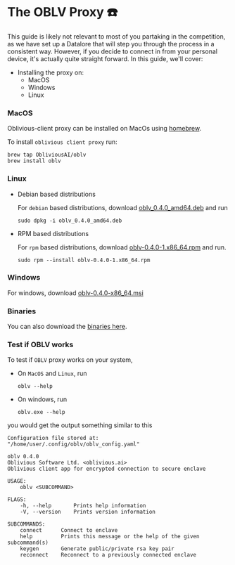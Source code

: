 # The OBLV Proxy ☎️

This guide is likely not relevant to most of you partaking in the competition, as we have set up a Datalore that will step you through the process in a consistent way.
However, if you decide to connect in from your personal device, it's actually quite straight forward. 
In this guide, we'll cover:

- Installing the proxy on:
  - MacOS
  - Windows
  - Linux

### MacOS


Oblivious-client proxy can be installed on MacOs using [homebrew](https://brew.sh/).

To install `oblivious client proxy` run:

```
brew tap ObliviousAI/oblv
brew install oblv
```

### Linux


- Debian based distributions

    For `debian` based distributions, download [oblv_0.4.0_amd64.deb](https://api.oblivious.ai/oblv-ccli/0.4.0/packages/oblv_0.4.0_amd64.deb)
    and run
    
    ```
    sudo dpkg -i oblv_0.4.0_amd64.deb
    ```
- RPM based distributions

    For `rpm` based distributions, download [oblv-0.4.0-1.x86_64.rpm](https://api.oblivious.ai/oblv-ccli/0.4.0/packages/oblv-0.4.0-1.x86_64.rpm) and run.
    
    ```
    sudo rpm --install oblv-0.4.0-1.x86_64.rpm
    ```

### Windows

For windows, download [oblv-0.4.0-x86_64.msi](https://api.oblivious.ai/oblv-ccli/0.4.0/packages/oblv-0.4.0-x86_64.msi)


### Binaries

You can also download the [binaries here](https://docs.oblivious.ai/cli/binaries).

### Test if OBLV works

To test if `OBLV` proxy works on your system,

- On `MacOS` and `Linux`, run

    ```
    oblv --help
    ```
- On windows, run

    ```
    oblv.exe --help
    ```
you would get the output something similar to this

```
Configuration file stored at: "/home/user/.config/oblv/oblv_config.yaml"

oblv 0.4.0
Oblivious Software Ltd. <oblivious.ai>
Oblivious client app for encrypted connection to secure enclave

USAGE:
    oblv <SUBCOMMAND>

FLAGS:
    -h, --help       Prints help information
    -V, --version    Prints version information

SUBCOMMANDS:
    connect      Connect to enclave
    help         Prints this message or the help of the given subcommand(s)
    keygen       Generate public/private rsa key pair
    reconnect    Reconnect to a previously connected enclave

```